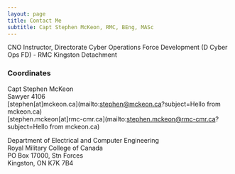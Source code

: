 ```yaml
---
layout: page
title: Contact Me
subtitle: Capt Stephen McKeon, RMC, BEng, MASc
---
```


CNO Instructor, Directorate Cyber Operations Force Development (D Cyber Ops FD) - RMC Kingston Detachment

### Coordinates 
Capt Stephen McKeon  
Sawyer 4106  
[stephen[at]mckeon.ca](mailto:stephen@mckeon.ca?subject=Hello from mckeon.ca)  
[stephen.mckeon[at]rmc-cmr.ca](mailto:stephen.mckeon@rmc-cmr.ca?subject=Hello from mckeon.ca)


Department of Electrical and Computer Engineering  
Royal Military College of Canada  
PO Box 17000, Stn Forces  
Kingston, ON K7K 7B4  
